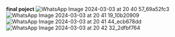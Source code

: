 **final poject**
![WhatsApp Image 2024-03-03 at 20 40 57_69a52fc3](https://github.com/ANUrag45r/website2_clone/assets/161646966/3fd7ba62-8c95-48df-b67a-805727888ded)
![WhatsApp Image 2024-03-03 at 20 41 19_10b20909](https://github.com/ANUrag45r/website2_clone/assets/161646966/b2b72a56-1b97-4712-a170-523e94234820)
![WhatsApp Image 2024-03-03 at 20 41 44_ecb678dd](https://github.com/ANUrag45r/website2_clone/assets/161646966/5a7d0e6a-175b-434c-a57c-e33e958b3ba2)
![WhatsApp Image 2024-03-03 at 20 42 32_2dfbf764](https://github.com/ANUrag45r/website2_clone/assets/161646966/f556a0a2-fb4e-4cf0-858d-c0fdcc6568ae)


